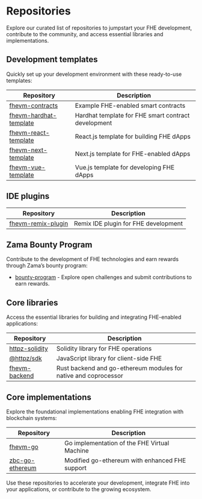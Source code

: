 # Repositories

Explore our curated list of repositories to jumpstart your FHE development, contribute to the community, and access essential libraries and implementations.

## **Development templates**

Quickly set up your development environment with these ready-to-use templates:

| Repository                                                                  | Description                                         |
| --------------------------------------------------------------------------- | --------------------------------------------------- |
| [fhevm-contracts](https://github.com/zama-ai/fhevm-contracts)               | Example FHE-enabled smart contracts                 |
| [fhevm-hardhat-template](https://github.com/zama-ai/fhevm-hardhat-template) | Hardhat template for FHE smart contract development |
| [fhevm-react-template](https://github.com/zama-ai/fhevm-react-template)     | React.js template for building FHE dApps            |
| [fhevm-next-template](https://github.com/zama-ai/fhevm-next-template)       | Next.js template for FHE-enabled dApps              |
| [fhevm-vue-template](https://github.com/zama-ai/fhevm-vue-template)         | Vue.js template for developing FHE dApps            |

## **IDE plugins**

| Repository                                                          | Description                          |
| ------------------------------------------------------------------- | ------------------------------------ |
| [fhevm-remix-plugin](https://github.com/zama-ai/fhevm-remix-plugin) | Remix IDE plugin for FHE development |

## **Zama Bounty Program**

Contribute to the development of FHE technologies and earn rewards through Zama’s bounty program:

- [bounty-program](https://github.com/zama-ai/bounty-program) - Explore open challenges and submit contributions to earn rewards.

## **Core libraries**

Access the essential libraries for building and integrating FHE-enabled applications:

| **Repository**                                            | **Description**                                                 |
| --------------------------------------------------------- | --------------------------------------------------------------- |
| [httpz-solidity](https://github.com/zama-ai/fhevm/)       | Solidity library for FHE operations                             |
| [@httpz/sdk](https://github.com/zama-ai/fhevm-js/)         | JavaScript library for client-side FHE                          |
| [fhevm-backend](https://github.com/zama-ai/fhevm-backend) | Rust backend and go-ethereum modules for native and coprocessor |

## **Core implementations**

Explore the foundational implementations enabling FHE integration with blockchain systems:

| **Repository**                                                 | **Description**                                |
| -------------------------------------------------------------- | ---------------------------------------------- |
| [fhevm-go](https://github.com/zama-ai/fhevm-go/)               | Go implementation of the FHE Virtual Machine   |
| [zbc-go-ethereum](https://github.com/zama-ai/zbc-go-ethereum/) | Modified go-ethereum with enhanced FHE support |

Use these repositories to accelerate your development, integrate FHE into your applications, or contribute to the growing ecosystem.&#x20;

